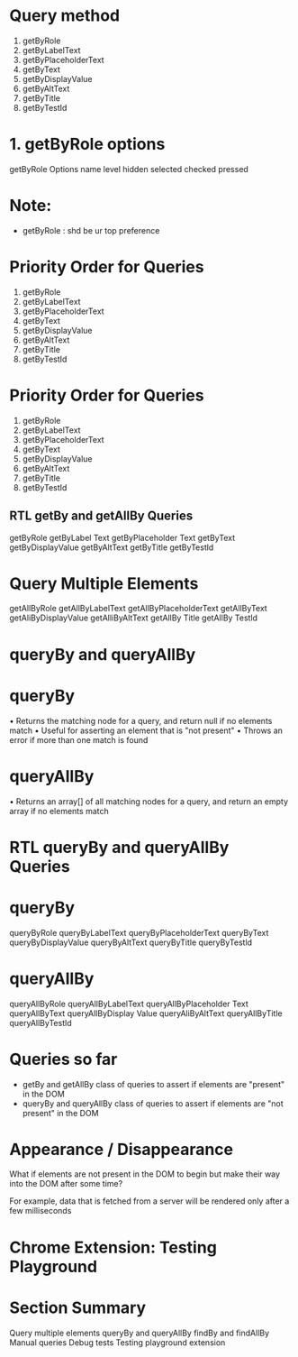 # Query method

1. getByRole
2. getByLabelText
3. getByPlaceholderText
4. getByText
5. getByDisplayValue
6. getByAltText
7. getByTitle
8. getByTestId


# 1. getByRole options

getByRole Options
name
level
hidden
selected
checked
pressed

# Note:

- getByRole : shd be ur top preference

# Priority Order for Queries
1. getByRole
2. getByLabelText
3. getByPlaceholderText
4. getByText
5. getByDisplayValue
6. getByAltText
7. getByTitle
8. getByTestId

# Priority Order for Queries
1. getByRole
2. getByLabelText
3. getByPlaceholderText
4. getByText
5. getByDisplayValue
6. getByAltText
7. getByTitle
8. getByTestId

## RTL getBy and getAllBy Queries

getByRole
getByLabel Text
getByPlaceholder Text
getByText
getByDisplayValue
getByAltText
getByTitle
getByTestld

# Query Multiple Elements
getAllByRole
getAllByLabelText
getAllByPlaceholderText
getAllByText
getAliByDisplayValue
getAlliByAltText
getAllBy Title
getAllBy Testld

# queryBy and queryAllBy
# queryBy
• Returns the matching node for a query, and return null if no elements match
• Useful for asserting an element that is "not present"
• Throws an error if more than one match is found

# queryAllBy
• Returns an array[] of all matching nodes for a query, and return an empty array
if no elements match

# RTL queryBy and queryAllBy Queries
# queryBy
queryByRole
queryByLabelText
queryByPlaceholderText
queryByText
queryByDisplayValue
queryByAltText
queryByTitle
queryByTestld

# queryAllBy
queryAllByRole
queryAllByLabelText
queryAllByPlaceholder Text
queryAllByText
queryAllByDisplay Value
queryAliByAltText
queryAllByTitle
queryAllByTestld

# Queries so far
- getBy and getAllBy class of queries to assert if elements are "present" in the DOM
- queryBy and queryAllBy class of queries to assert if elements are "not present" in
the DOM

# Appearance / Disappearance
What if elements are not present in the DOM to begin but make their way into the
DOM after some time?

For example, data that is fetched from a server will be rendered only after a few
milliseconds

# Chrome Extension: Testing Playground

# Section Summary
Query multiple elements
queryBy and queryAllBy
findBy and findAllBy
Manual queries
Debug tests
Testing playground extension

